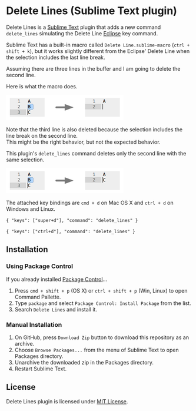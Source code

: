 Delete Lines (Sublime Text plugin)
===============

Delete Lines is a [Sublime Text](http://www.sublimetext.com/) plugin that adds a new command ```delete_lines``` simulating the Delete Line [Eclipse](http://eclipse.org) key command.

Sublime Text has a built-in macro called ```Delete Line.sublime-macro``` (```ctrl + shift + k```), but it works slightly different from the Eclipse' Delete Line when the selection includes the last line break.

Assuming there are three lines in the buffer and I am going to delete the second line.

Here is what the macro does.

![How macro works](macro.png)

Note that the third line is also deleted because the selection includes the line break on the second line.  
This might be the right behavior, but not the expected behavior.

This plugin's ```delete_lines``` command deletes only the second line with the same selection.

![How plugin works](plugin.png)

The attached key bindings are ```cmd + d``` on Mac OS X and ```ctrl + d``` on Windows and Linux.
```
{ "keys": ["super+d"], "command": "delete_lines" }
```
```
{ "keys": ["ctrl+d"], "command": "delete_lines" }
```

## Installation

### Using Package Control

If you already installed [Package Control](https://sublime.wbond.net/installation)...

1. Press ```cmd + shift + p``` (OS X) or ```ctrl + shift + p``` (Win, Linux) to open Command Pallette.
1. Type ```package``` and select ```Package Control: Install Package``` from the list.
1. Search ```Delete Lines``` and install it.

### Manual Installation

1. On GitHub, press ```Download Zip``` button to download this repository as an archive.
1. Choose ```Browse Packages...``` from the menu of Sublime Text to open Packages directory.
1. Unarchive the downloaded zip in the Packages directory.
1. Restart Sublime Text.

## License

Delete Lines plugin is licensed under [MIT License](http://www.opensource.org/licenses/mit-license.php).
